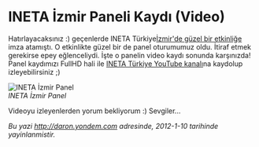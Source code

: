 # INETA İzmir Paneli Kaydı (Video)
Hatırlayacaksınız :) geçenlerde INETA Türkiye[İzmir'de güzel bir
etkinliğe](http://daron.yondem.com/tr/post/INETA_Izmir_Etkinligi_Geldi_Gecti)
imza atamıştı. O etkinlikte güzel bir de panel oturumumuz oldu. İtiraf
etmek gerekirse epey eğlenceliydi. İşte o panelin video kaydı sonunda
karşınızda! Panel kaydımızı FullHD hali ile [INETA Türkiye YouTube
kanalı](http://www.youtube.com/watch?v=7NnUQwU1YfE&context=C362e4afADOEgsToPDskKbn2UG8cIJYs6e9QQKczzH)na
kaydolup izleyebilirsiniz ;)

![INETA İzmir
Panel](media/INETA_Izmir_Paneli_Video_Kaydi/ineta_izmir_panel.jpg)\
*INETA İzmir Panel*

Videoyu izleyenlerden yorum bekliyorum :) Sevgiler...



*Bu yazi http://daron.yondem.com adresinde, 2012-1-10 tarihinde yayinlanmistir.*
